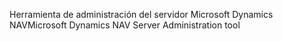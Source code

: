 <span data-ttu-id="8eb2a-101">Herramienta de administración del servidor Microsoft Dynamics NAV</span><span class="sxs-lookup"><span data-stu-id="8eb2a-101">Microsoft Dynamics NAV Server Administration tool</span></span>